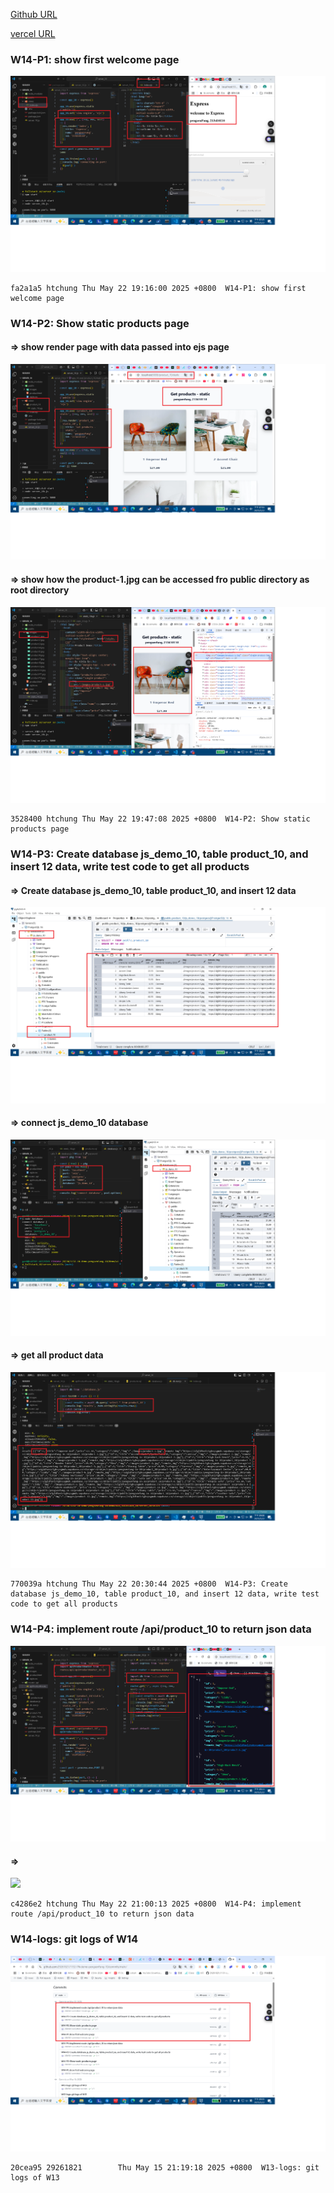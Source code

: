 [Github URL](https://github.com/29261821/1132-1N-demo-pengsenFang-10)

[vercel URL](https://1132-1n-demo-pengsenfang-10.vercel.app/)

### W14-P1: show first welcome page

![](w14-p1.png)

```
fa2a1a5 htchung Thu May 22 19:16:00 2025 +0800  W14-P1: show first welcome page
```

### W14-P2: Show static products page

#### => show render page with data passed into ejs page

![](w14-p2-1.png)

#### => show how the product-1.jpg can be accessed fro public directory as root directory

![](w14-p2-2.png)

```
3528400 htchung Thu May 22 19:47:08 2025 +0800  W14-P2: Show static products page
```

### W14-P3: Create database js_demo_10, table product_10, and insert 12 data, write test code to get all products

#### => Create database js_demo_10, table product_10, and insert 12 data

![](w14-p3-1.png)

#### => connect js_demo_10 database

![](w14-p3-2.png)

#### => get all product data

![](w14-p3-3.png)

```
770039a htchung Thu May 22 20:30:44 2025 +0800  W14-P3: Create database js_demo_10, table product_10, and insert 12 data, write test code to get all products
```

### W14-P4: implement route /api/product_10 to return json data

![](w14-p4-1.png)

#### =>

![](w14-p4-2.png)

```
c4286e2 htchung Thu May 22 21:00:13 2025 +0800  W14-P4: implement route /api/product_10 to return json data
```

### W14-logs: git logs of W14

![](w14-logs.png)

```
20cea95 29261821        Thu May 15 21:19:18 2025 +0800  W13-logs: git logs of W13
```
